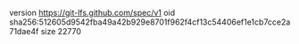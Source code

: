 version https://git-lfs.github.com/spec/v1
oid sha256:512605d9542fba49a42b929e8701f962f4cf13c54406ef1e1cb7cce2a71dae4f
size 22770
